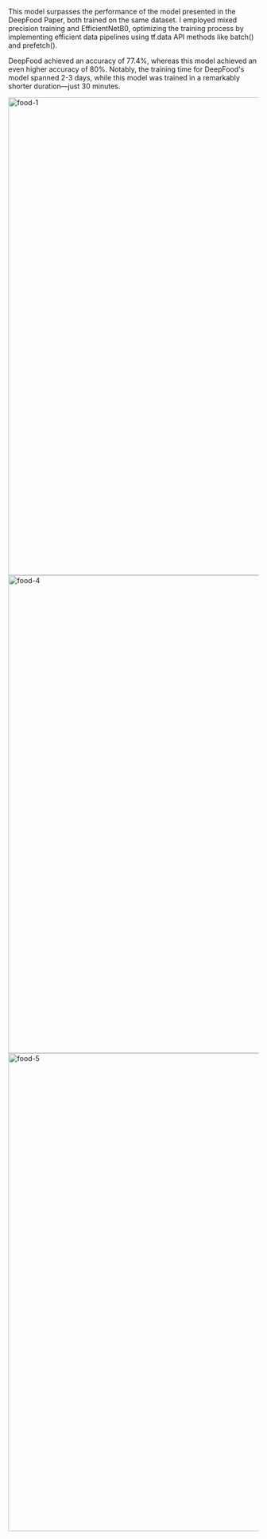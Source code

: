 This model surpasses the performance of the model presented in the DeepFood Paper, both trained on the same dataset. I employed mixed precision training and EfficientNetB0, optimizing the training process by implementing efficient data pipelines using tf.data API methods like batch() and prefetch().

DeepFood achieved an accuracy of 77.4%, whereas this model achieved an even higher accuracy of 80%. Notably, the training time for DeepFood's model spanned 2-3 days, while this model was trained in a remarkably shorter duration—just 30 minutes.

<img width="960" alt="food-1" src="https://github.com/aayushxrj/Food-Vision/assets/111623667/87ac5423-3a31-4fca-a792-ba44bdc5277c">


<img width="960" alt="food-4" src="https://github.com/aayushxrj/Food-Vision/assets/111623667/b103e5bc-9941-410c-a33c-63491e5c119e">



<img width="960" alt="food-5" src="https://github.com/aayushxrj/Food-Vision/assets/111623667/5f429f1f-3481-4f01-91f5-1b42b4aff9c7">
